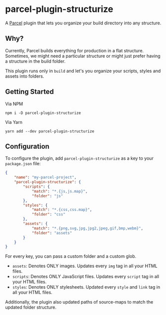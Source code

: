 # parcel-plugin-structurize

A [Parcel][parcel] plugin that lets you organize your build directory into any structure.

## Why?

Currently, Parcel builds everything for production in a flat structure. Sometimes, we might need a particular structure or might just prefer having a structure in the build folder.

This plugin runs only in `build` and let's you organize your scripts, styles and assets into folders.

## Getting Started

Via NPM

```
npm i -D parcel-plugin-structurize
```

Via Yarn

```
yarn add --dev parcel-plugin-structurize
```

## Configuration

To configure the plugin, add `parcel-plugin-structurize` as a key to your `package.json` file:

```json
{
    "name": "my-parcel-project",
    "parcel-plugin-structurize": {
        "scripts": {
            "match": "*.{js,js.map}",
            "folder": "js"
        },
        "styles": {
            "match": "*.{css,css.map}",
            "folder": "css"
        },
        "assets": {
            "match": "*.{png,svg,jpg,jpg2,jpeg,gif,bmp,webm}",
            "folder": "assets"
        }
    }
}
```

For every key, you can pass a custom folder and a custom glob.

-   `assets`: Denotes ONLY images. Updates every `img` tag in all your HTML files.
-   `scripts`: Denotes ONLY JavaScript files. Updates every `script` tag in all your HTML files.
-   `styles`: Denotes ONLY stylesheets. Updated every `style` and `link` tag in all your HTML files.

Additionally, the plugin also updated paths of source-maps to match the updated folder structure.

[parcel]: "https://parceljs.org"
